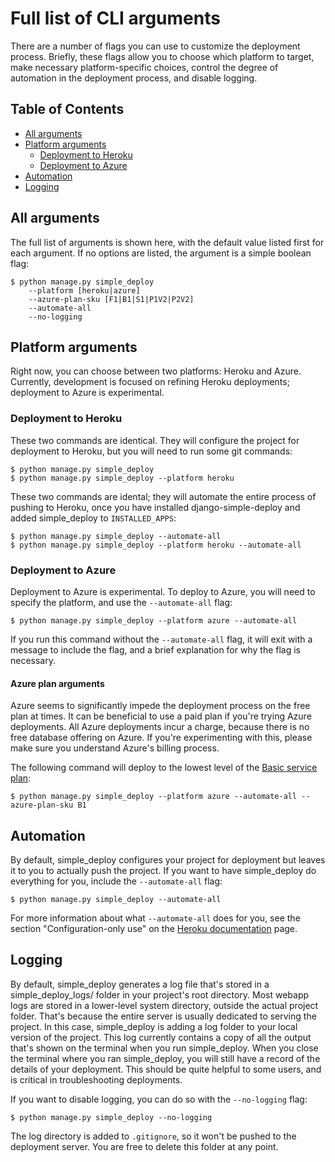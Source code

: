 Full list of CLI arguments
===

There are a number of flags you can use to customize the deployment process. Briefly, these flags allow you to choose which platform to target, make necessary platform-specific choices, control the degree of automation in the deployment process, and disable logging.

Table of Contents
---

- [All arguments](#all-arguments)
- [Platform arguments](#platform-arguments)
    - [Deployment to Heroku](#deployment-to-heroku)
    - [Deployment to Azure](#deployment-to-azure)
- [Automation](#automation)
- [Logging](#logging)    


All arguments
---

The full list of arguments is shown here, with the default value listed first for each argument. If no options are listed, the argument is a simple boolean flag:

```
$ python manage.py simple_deploy
    --platform [heroku|azure]
    --azure-plan-sku [F1|B1|S1|P1V2|P2V2]
    --automate-all
    --no-logging
```

Platform arguments
---

Right now, you can choose between two platforms: Heroku and Azure. Currently, development is focused on refining Heroku deployments; deployment to Azure is experimental.

### Deployment to Heroku

These two commands are identical. They will configure the project for deployment to Heroku, but you will need to run some git commands:

```
$ python manage.py simple_deploy
$ python manage.py simple_deploy --platform heroku
```

These two commands are idental; they will automate the entire process of pushing to Heroku, once you have installed django-simple-deploy and added simple_deploy to `INSTALLED_APPS`:

```
$ python manage.py simple_deploy --automate-all
$ python manage.py simple_deploy --platform heroku --automate-all
```

### Deployment to Azure

Deployment to Azure is experimental. To deploy to Azure, you will need to specify the platform, and use the `--automate-all` flag:

```
$ python manage.py simple_deploy --platform azure --automate-all
```

If you run this command without the `--automate-all` flag, it will exit with a message to include the flag, and a brief explanation for why the flag is necessary.

#### Azure plan arguments

Azure seems to significantly impede the deployment process on the free plan at times. It can be beneficial to use a paid plan if you're trying Azure deployments. All Azure deployments incur a charge, because there is no free database offering on Azure. If you're experimenting with this, please make sure you understand Azure's billing process.

The following command will deploy to the lowest level of the [Basic service plan](https://azure.microsoft.com/en-us/pricing/details/app-service/linux/):

```
$ python manage.py simple_deploy --platform azure --automate-all --azure-plan-sku B1
```

Automation
---

By default, simple_deploy configures your project for deployment but leaves it to you to actually push the project. If you want to have simple_deploy do everything for you, include the `--automate-all` flag:

```
$ python manage.py simple_deploy --automate-all
```

For more information about what `--automate-all` does for you, see the section "Configuration-only use" on the [Heroku documentation](heroku_deployments.md) page.

Logging
---

By default, simple_deploy generates a log file that's stored in a simple_deploy_logs/ folder in your project's root directory. Most webapp logs are stored in a lower-level system directory, outside the actual project folder. That's because the entire server is usually dedicated to serving the project. In this case, simple_deploy is adding a log folder to your local version of the project. This log currently contains a copy of all the output that's shown on the terminal when you run simple_deploy. When you close the terminal where you ran simple_deploy, you will still have a record of the details of your deployment. This should be quite helpful to some users, and is critical in troubleshooting deployments.

If you want to disable logging, you can do so with the `--no-logging` flag:

```
$ python manage.py simple_deploy --no-logging
```

The log directory is added to ``.gitignore``, so it won't be pushed to the deployment server. You are free to delete this folder at any point.